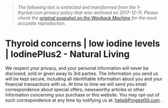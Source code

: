 > *The following text is extracted and transformed from the 1-thyroid.com privacy policy that was archived on 2017-12-11. Please check the [original snapshot on the Wayback Machine](https://web.archive.org/web/20171211033238id_/http%3A//1-thyroid.com/privacypolicy.php) for the most accurate reproduction.*

# Thyroid concerns | low iodine levels | IodinePlus2 - Natural Living

We respect your privacy, and your personal information will never be disclosed, sold or given away to 3rd parties. The information you send us will be kept secure, including all identifiable information about you and your financial transactions with us. At time to time we will send you email correspondence about special offers, newsworthy articles or other information concerning your purchase or this website. You may opt-out of such correspondence at any time by notifying us at: [help@Progest50.com](mailto:help@Progest50.com) .  

